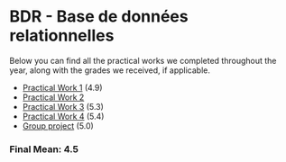 # BDR - Base de données relationnelles

Below you can find all the practical works we completed throughout the year, along with the grades we received, if applicable.

 - [Practical Work 1](https://github.com/CalvinGraf1/bdr/tree/main/pw01) (4.9)
 - [Practical Work 2](https://github.com/CalvinGraf1/bdr/tree/main/pw02)
 - [Practical Work 3](https://github.com/CalvinGraf1/bdr/tree/main/pw03) (5.3)
 - [Practical Work 4](https://github.com/CalvinGraf1/bdr/tree/main/pw04) (5.4)
 - [Group project](https://github.com/CalvinGraf1/bdr/tree/main/group-project) (5.0)

### Final Mean: **4.5**
